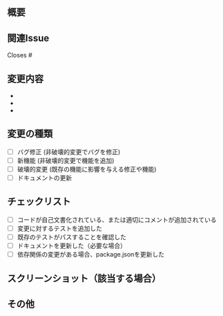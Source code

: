 ## 概要
<!-- このPRで何を変更したか簡潔に説明してください -->

## 関連Issue
<!-- 関連するIssueがある場合は記載してください -->
Closes #

## 変更内容
<!-- 主な変更点を箇条書きで記載してください -->
- 
- 
- 

## 変更の種類
<!-- 該当するものにチェックを入れてください -->
- [ ] バグ修正 (非破壊的変更でバグを修正)
- [ ] 新機能 (非破壊的変更で機能を追加)
- [ ] 破壊的変更 (既存の機能に影響を与える修正や機能)
- [ ] ドキュメントの更新

## チェックリスト
<!-- 完了した項目にチェックを入れてください -->
- [ ] コードが自己文書化されている、または適切にコメントが追加されている
- [ ] 変更に対するテストを追加した
- [ ] 既存のテストがパスすることを確認した
- [ ] ドキュメントを更新した（必要な場合）
- [ ] 依存関係の変更がある場合、package.jsonを更新した

## スクリーンショット（該当する場合）
<!-- UIの変更がある場合、変更前後のスクリーンショットを追加してください -->

## その他
<!-- レビュアーに伝えたいことがあれば記載してください -->